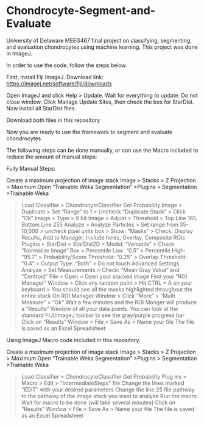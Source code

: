 # Chondrocyte-Segment-and-Evaluate
University of Delaware MEEG467 final project on classifying, segmenting, and evaluation chondrocytes using machine learning. This project was done in ImageJ.


In order to use the code, follow the steps below.

First, install Fiji ImageJ.
Download link: https://imagej.net/software/fiji/downloads

Open ImageJ and click Help > Update. Wait for everything to update. Do not close window. Click Manage Update Sites, then check the box for StarDist. Now install all StarDist files.

Download both files in this repository

Now you are ready to use the framework to segment and evaluate chondrocytes

The following steps can be done manually, or can use the Macro included to reduce the amount of manual steps:

Fully Manual Steps:

Create a maximum projection of image stack
    Image > Stacks > Z Projection > Maximum
Open “Trainable Weka Segmentation” >Plugins > Segmentation >Trainable Weka
> Load Classifier > ChondrocyteClassifier
> Get Probability
> Image > Duplicate > Set “Range” to 1 > Uncheck “Duplicate Stack” > Click “Ok”
> Image > Type > 8 bit
> Image > Adjust > Threshold > Top Line 165, Bottom Line 255
> Analyze > Analyze Particles > Set range from 35-10,000 > uncheck pixel units box > Show: “Masks” > Check: Display Results, Add to Manager, Include holes, Overlay, Composite ROIs
> Plugins > StarDist > StarDist2D > Model: “Versatile” > Check “Normalize Image” Box  > Percentile Low: “0.5” > Percentile High: “95.7” > Probability/Score Threshold: “0.25” > Overlap Threshold: “0.4” > Output Type: “Both” > Do not touch Advanced Settings
> Analyze > Set Measurements > Check: “Mean Gray Value” and “Centroid”
> File > Open > Open your stacked image
> Find your “ROI Manager” Window > Click any random point > Hit CTRL + A on your keyboard > You should see all the masks highlighted throughout the entire stack
> On ROI Manager Window > Click “More” > “Multi Measure” > “Ok”
Wait a few minutes and the ROI Manger will produce a “Results” Window of all your data points. You can look at the standard FIJI/ImageJ toolbar to see the gray/purple progress bar
> Click on “Results” Window > File > Save As > Name your file
The file is saved as an Excel Spreadsheet


Using ImageJ Macro code included in this repository:

Create a maximum projection of image stack
Image > Stacks > Z Projection > Maximum
Open “Trainable Weka Segmentation” >Plugins > Segmentation >Trainable Weka
> Load Classifier > ChondrocyteClassifier
> Get Probability
> Plug ins > Macro > Edit > "IntermediateSteps" file
> Change the lines marked "EDIT" with your desired parameters
> Change the line 25 file pathway to the pathway of the image stack you want to analyze
> Run the macro
> Wait for macro to be done (will take several minutes)
> Click on “Results” Window > File > Save As > Name your file
The file is saved as an Excel Spreadsheet




